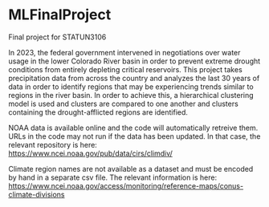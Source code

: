 # MLFinalProject
Final project for STATUN3106

In 2023, the federal government intervened in negotiations over water usage in the lower Colorado River basin in order to prevent extreme drought conditions from entirely depleting critical reservoirs. This project takes precipitation data from across the country and analyzes the last 30 years of data in order to identify regions that may be experiencing trends similar to regions in the river basin. In order to achieve this, a hierarchical clustering model is used and clusters are compared to one another and clusters containing the drought-afflicted regions are identified.

NOAA data is available online and the code will automatically retreive them. URLs in the code may not run if the data has been updated. In that case, the relevant repository is here: https://www.ncei.noaa.gov/pub/data/cirs/climdiv/

Climate region names are not available as a dataset and must be encoded by hand in a separate csv file. The relevant information is here: https://www.ncei.noaa.gov/access/monitoring/reference-maps/conus-climate-divisions
